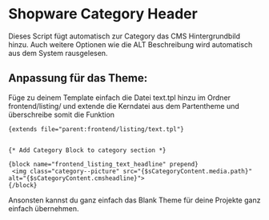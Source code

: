 # Shopware Category Header
Dieses Script fügt automatisch zur Category das CMS Hintergrundbild hinzu. Auch weitere Optionen wie die ALT Beschreibung wird automatisch aus dem System rausgelesen. 


## Anpassung für das Theme:


Füge zu deinem Template einfach die Datei text.tpl  hinzu im Ordner frontend/listing/ und extende die Kerndatei aus dem Partentheme und überschreibe somit die Funktion 

    {extends file="parent:frontend/listing/text.tpl"}
     
    
    {* Add Category Block to category section *}
     
    {block name="frontend_listing_text_headline" prepend}
     <img class="category--picture" src="{$sCategoryContent.media.path}" alt="{$sCategoryContent.cmsheadline}">
    {/block}

	
Ansonsten kannst du ganz einfach das Blank Theme für deine Projekte ganz einfach übernehmen.
